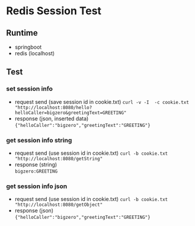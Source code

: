# Redis Session Test

## Runtime
* springboot
* redis (localhost)

## Test
### set session info
* request send  (save session id in cookie.txt)
` curl -v -I  -c cookie.txt "http://localhost:8080/hello?helloCaller=bigzero&greetingText=GREETING" `
* response (json, inserted data)  
` {"helloCaller":"bigzero","greetingText":"GREETING"} `

### get session info string
* request send  (use session id in cookie.txt)
` curl -b cookie.txt "http://localhost:8080/getString" `
* response (string)  
` bigzero:GREETING `

### get session info json 
* request send  (use session id in cookie.txt)
` curl -b cookie.txt "http://localhost:8080/getObject" `
* response (json)  
` {"helloCaller":"bigzero","greetingText":"GREETING"} `
